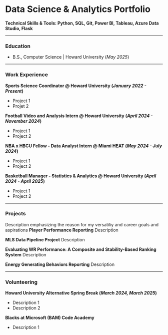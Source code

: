 # Data Science & Analytics Portfolio
**Technical Skills & Tools: Python, SQL, Git, Power BI, Tableau, Azure Data Studio, Flask**
***
### Education
- B.S., Computer Science | Howard University (_May 2025_)
***
### Work Experience
**Sports Science Coordinator @ Howard University (_January 2022 - Present_)**
- Project 1
- Projet 2

**Football Video and Analysis Intern @ Howard University (_April 2024 - November 2024_)**
- Project 1
- Project 2

**NBA x HBCU Fellow - Data Analyst Intern @ Miami HEAT (_May 2024 - July 2024_)**
- Project 1
- Project 2

**Basketball Manager - Statistics & Analytics @ Howard University (_April 2024 - April 2025_)**
- Project 1
- Project 2

***
### Projects
Description emphasizing the reason for my versatiliy and career goals and aspirations
**Player Performance Reporting**
Description

**MLS Data Pipeline Project**
Description

**Evaluating WR Performance: A Composite and Stability-Based Ranking System**
Description

**Energy Generating Behaviors Reporting**
Description

***
### Volunteering
**Howard University Alternative Spring Break (_March 2024, March 2025_)**
- Description 1
- Description 2

**Blacks at Microsoft (BAM) Code Academy**
- Description 1





